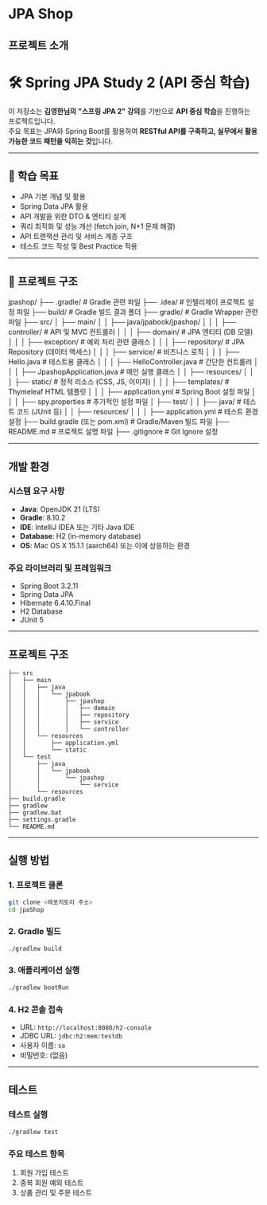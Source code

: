 # JPA Shop

## 프로젝트 소개
# 🛠 Spring JPA Study 2 (API 중심 학습)

이 저장소는 **김영한님의 "스프링 JPA 2" 강의**를 기반으로 **API 중심 학습**을 진행하는 프로젝트입니다.  
주요 목표는 JPA와 Spring Boot를 활용하여 **RESTful API를 구축하고, 실무에서 활용 가능한 코드 패턴을 익히는 것**입니다.

---

## 📌 학습 목표
- JPA 기본 개념 및 활용
- Spring Data JPA 활용
- API 개발을 위한 DTO & 엔티티 설계
- 쿼리 최적화 및 성능 개선 (fetch join, N+1 문제 해결)
- API 트랜잭션 관리 및 서비스 계층 구조
- 테스트 코드 작성 및 Best Practice 적용

---

## 📂 프로젝트 구조
jpashop/
├── .gradle/                # Gradle 관련 파일
├── .idea/                  # 인텔리제이 프로젝트 설정 파일
├── build/                  # Gradle 빌드 결과 폴더
├── gradle/                 # Gradle Wrapper 관련 파일
├── src/
│   ├── main/
│   │   ├── java/jpabook/jpashop/
│   │   │   ├── controller/    # API 및 MVC 컨트롤러
│   │   │   ├── domain/        # JPA 엔티티 (DB 모델)
│   │   │   ├── exception/     # 예외 처리 관련 클래스
│   │   │   ├── repository/    # JPA Repository (데이터 액세스)
│   │   │   ├── service/       # 비즈니스 로직
│   │   │   ├── Hello.java     # 테스트용 클래스
│   │   │   ├── HelloController.java  # 간단한 컨트롤러
│   │   │   ├── JpashopApplication.java  # 메인 실행 클래스
│   │   ├── resources/
│   │   │   ├── static/        # 정적 리소스 (CSS, JS, 이미지)
│   │   │   ├── templates/     # Thymeleaf HTML 템플릿
│   │   │   ├── application.yml  # Spring Boot 설정 파일
│   │   │   ├── spy.properties  # 추가적인 설정 파일
│   ├── test/
│   │   ├── java/               # 테스트 코드 (JUnit 등)
│   │   ├── resources/
│   │   │   ├── application.yml  # 테스트 환경 설정
├── build.gradle (또는 pom.xml)  # Gradle/Maven 빌드 파일
├── README.md                   # 프로젝트 설명 파일
├── .gitignore                   # Git Ignore 설정


---

## 개발 환경

### 시스템 요구 사항
- **Java**: OpenJDK 21 (LTS)
- **Gradle**: 8.10.2
- **IDE**: IntelliJ IDEA 또는 기타 Java IDE
- **Database**: H2 (in-memory database)
- **OS**: Mac OS X 15.1.1 (aarch64) 또는 이에 상응하는 환경

### 주요 라이브러리 및 프레임워크
- Spring Boot 3.2.11
- Spring Data JPA
- Hibernate 6.4.10.Final
- H2 Database
- JUnit 5

---

## 프로젝트 구조

```
├── src
│   ├── main
│   │   ├── java
│   │   │   └── jpabook
│   │   │       ├── jpashop
│   │   │       │   ├── domain
│   │   │       │   ├── repository
│   │   │       │   ├── service
│   │   │       │   └── controller
│   │   └── resources
│   │       ├── application.yml
│   │       └── static
│   └── test
│       ├── java
│       │   └── jpabook
│       │       └── jpashop
│       │           └── service
│       └── resources
├── build.gradle
├── gradlew
├── gradlew.bat
├── settings.gradle
└── README.md
```

---

## 실행 방법

### 1. 프로젝트 클론
```bash
git clone <레포지토리 주소>
cd jpaShop
```

### 2. Gradle 빌드
```bash
./gradlew build
```

### 3. 애플리케이션 실행
```bash
./gradlew bootRun
```

### 4. H2 콘솔 접속
- URL: `http://localhost:8080/h2-console`
- JDBC URL: `jdbc:h2:mem:testdb`
- 사용자 이름: `sa`
- 비밀번호: (없음)

---

## 테스트

### 테스트 실행
```bash
./gradlew test
```

### 주요 테스트 항목
1. 회원 가입 테스트
2. 중복 회원 예외 테스트
3. 상품 관리 및 주문 테스트


